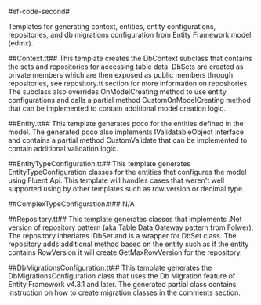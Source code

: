 #ef-code-second#

Templates for generating context, entities, entity configurations, repositories, and db migrations configuration from Entity Framework model (edmx).

##Context.tt##
This template creates the DbContext subclass that contains the sets and repositories for accessing table data.  DbSets are created as private members which are then exposed as public members through repositories, see repository.tt section for more information on repositories. The subclass also overrides OnModelCreating method to use entity configurations and calls a partial method CustomOnModelCreating method that can be implemented to contain additional model creation logic.

##Entity.tt##
This template generates poco for the entities defined in the model.  The generated poco also implements IValidatableObject interface and contains a partial method CustomValidate that can be implemented to contain additional validation logic.

##EntityTypeConfiguration.tt##
This template generates EntityTypeConfiguration classes for the entities that configures the model using Fluent Api.  This template will handles cases that weren't well supported using by other templates such as row version or decimal type.

##ComplexTypeConfiguration.tt##
N/A

##Repository.tt##
This template generates classes that implements .Net version of repository pattern (aka Table Data Gateway pattern from Folwer).  The repository inheriates IDbSet and is a wrapper for DbSet class.  The repository adds additional method based on the entity such as if the entity contains RowVersion it will create GetMaxRowVersion for the repository.

##DbMigrationsConfiguration.tt##
This template generates the DbMigrationsConfiguration class that uses the Db Migration feature of Entity Framework v4.3.1 and later.  The generated partial class contains instruction on how to create migration classes in the comments section.